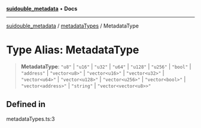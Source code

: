 [**suidouble_metadata**](../../README.md) • **Docs**

***

[suidouble_metadata](../../modules.md) / [metadataTypes](../README.md) / MetadataType

# Type Alias: MetadataType

> **MetadataType**: `"u8"` \| `"u16"` \| `"u32"` \| `"u64"` \| `"u128"` \| `"u256"` \| `"bool"` \| `"address"` \| `"vector<u8>"` \| `"vector<u16>"` \| `"vector<u32>"` \| `"vector<u64>"` \| `"vector<u128>"` \| `"vector<u256>"` \| `"vector<bool>"` \| `"vector<address>"` \| `"string"` \| `"vector<vector<u8>>"`

## Defined in

metadataTypes.ts:3
